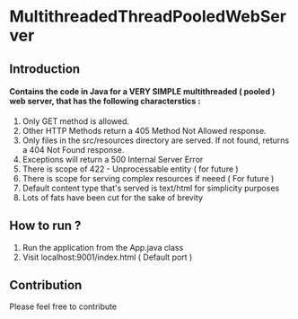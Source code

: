 # MultithreadedThreadPooledWebServer

## Introduction
#### Contains the code in Java for a VERY SIMPLE multithreaded ( pooled ) web server, that has the following characterstics : 
1. Only GET method is allowed.
2. Other HTTP Methods return a 405 Method Not Allowed response.
3. Only files in the src/resources directory are served. If not found, returns a 404 Not Found response.
4. Exceptions will return a 500 Internal Server Error
5. There is scope of 422 - Unprocessable entity ( for future )
6. There is scope for serving complex resources if neeed ( For future )
7. Default content type that's served is text/html for simplicity purposes
8. Lots of fats have been cut for the sake of brevity

## How to run ?
1. Run the application from the App.java class
2. Visit localhost:9001/index.html ( Default port )

## Contribution
Please feel free to contribute

